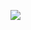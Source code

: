 [![](https://qcloudimg.tencent-cloud.cn/raw/644874486ad802e021ddd1993ab38da4.jpg)](https://wj.qq.com/s2/10630183/54bf/)
